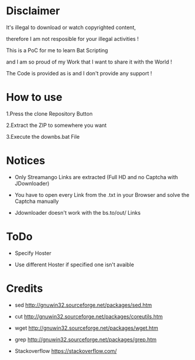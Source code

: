# Disclaimer

It's illegal to download or watch copyrighted content,

therefore I am not resposible for your illegal activities !

This is a PoC for me to learn Bat Scripting

and I am so proud of my Work that I want to share it with the World !

The Code is provided as is and I don't provide any support !

# How to use
1.Press the clone Repository Button

2.Extract the ZIP to somewhere you want

3.Execute the downbs.bat File


# Notices
- Only Streamango Links are extracted (Full HD and no Captcha with JDownloader)

- You have to open every Link from the .txt in your Browser and solve the Captcha manually

- Jdownloader doesn't work with the bs.to/out/ Links

# ToDo
- Specify Hoster

- Use different Hoster if specified one isn't avaible

# Credits

- sed http://gnuwin32.sourceforge.net/packages/sed.htm

- cut http://gnuwin32.sourceforge.net/packages/coreutils.htm

- wget http://gnuwin32.sourceforge.net/packages/wget.htm

- grep http://gnuwin32.sourceforge.net/packages/grep.htm

- Stackoverflow https://stackoverflow.com/
